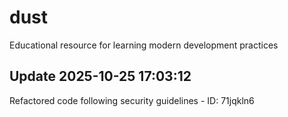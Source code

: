 # dust
Educational resource for learning modern development practices

## Update 2025-10-25 17:03:12
Refactored code following security guidelines - ID: 71jqkln6

